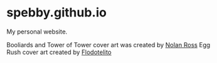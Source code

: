 # spebby.github.io
My personal website.

Booliards and Tower of Tower cover art was created by [Nolan Ross](https://www.linkedin.com/in/nolan-max-ross/)
Egg Rush cover art created by [Flodotelito](https://x.com/FlodotelitoKifo)